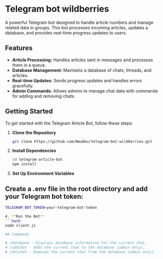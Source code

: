 # Telegram bot wildberries

A powerful Telegram bot designed to handle article numbers and manage related data in groups. This bot processes incoming articles, updates a database, and provides real-time progress updates to users.

## Features

- **Article Processing:** Handles articles sent in messages and processes them in a queue.
- **Database Management:** Maintains a database of chats, threads, and articles.
- **Real-time Updates:** Sends progress updates and handles errors gracefully.
- **Admin Commands:** Allows admins to manage chat data with commands for adding and removing chats.

## Getting Started

To get started with the Telegram Article Bot, follow these steps:

1. **Clone the Repository**

   ```bash
   git clone https://github.com/WauDev/telegram-bot-wildberries.git

2. **Install Dependencies**

   ```bash
   cd telegram-article-bot
   npm install

3. **Set Up Environment Variables**
##  Create a .env file in the root directory and add your Telegram bot token:
   ```bash
  TELEGRAM_BOT_TOKEN=your-telegram-bot-token

4. **Run the Bot**
   ```bash
   node client.js

## Commands

# /database - Displays database information for the current chat.
# /addchat - Adds the current chat to the database (admin only).
# /delchat - Removes the current chat from the database (admin only).
